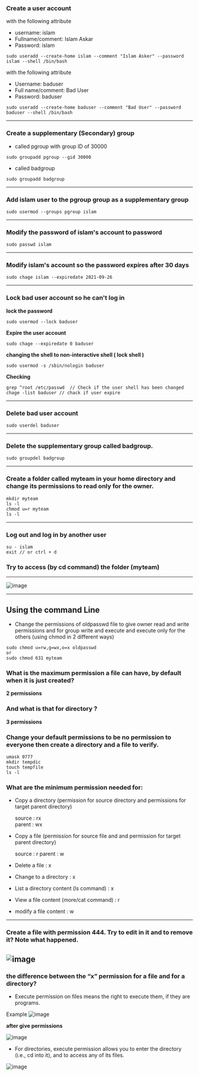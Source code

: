 

### Create a user account 
with the following attribute
  - username: islam
  - Fullname/comment: Islam Askar
  - Password: islam
  
  ```
  sudo useradd --create-home islam --comment "Islam Asker" --password islam --shell /bin/bash
  ```
  with the following attribute 
  
  - Username: baduser 
  - Full name/comment: Bad User 
  - Password: baduser 

  
  ```
  sudo useradd --create-home baduser --comment "Bad User" --password baduser --shell /bin/bash
  ```
  
-------------------  
### Create a supplementary (Secondary) group
* called pgroup with group ID of 30000

```
sudo groupadd pgroup --gid 30000
```

* called badgroup

```
sudo groupadd badgroup 
```

--------------------
### Add islam user to the pgroup group as a supplementary group

```
sudo usermod --groups pgroup islam  
```
--------------------
### Modify the password of islam's account to password

```
sudo passwd islam
```
--------------------
### Modify islam's account so the password expires after 30 days

```
sudo chage islam --expiredate 2021-09-26
```
--------------------
###  Lock bad user account so he can't log in

**lock the password** 
```
sudo usermod --lock baduser 
```
**Expire the user account**
```
sudo chage --expiredate 0 baduser 
```
**changing the shell to  non-interactive shell ( lock shell )**

```
sudo usermod -s /sbin/nologin baduser
```

**Checking**
```
grep ^root /etc/passwd  // Check if the user shell has been changed 
chage -list baduser // chack if user expire 
```

--------------------


### Delete bad user account

```
sudo userdel baduser 
```
--------------------

### Delete the supplementary group called badgroup.
```
sudo groupdel badgroup 
```
--------------------

### Create a folder called myteam in your home directory and change its permissions to read only for the owner.
```
mkdir myteam
ls -l 
chmod u=r myteam 
ls -l 
```

--------------------

### Log out and log in by another user

```
su - islam
exit // or ctrl + d 
```

### Try to access (by cd command) the folder (myteam)
--------------------
![image](https://user-images.githubusercontent.com/44178039/131020233-5525d0f0-52b3-4bfe-bbfa-f2af206ba40a.png)

--------------------
## Using the command Line

* Change the permissions of oldpasswd file to give owner read and write permissions
and for group write and execute  and execute only for the others (using chmod in 2 different ways)
```
sudo chmod u=rw,g=wx,o=x oldpasswd 
or 
sudo chmod 631 myteam
```
 
### What is the maximum permission a file can have, by default when it is just created? 
   
   **2 permissions** 
  
### And what is that for directory  ? 
   
   **3 permissions** 
  
### Change your default permissions to be no permission to everyone then create a directory and a file to verify.

```
umask 0777
mkdir tempdic
touch tempfile
ls -l 
```

  
### What are the minimum permission needed for:

* Copy a directory (permission for source directory and permissions for target parent directory)

  source : rx  
  parent : wx 

* Copy a file (permission for source file and and permission for target parent directory)

  source : r
  parent : w

* Delete a file : x 
* Change to a directory  : x
* List a directory content (ls command) : x
* View a file content (more/cat command) : r
* modify a file content : w


------------

### Create a file with permission 444. Try to edit in it and to remove it? Note what happened.

![image](https://user-images.githubusercontent.com/44178039/131027534-ec933538-4a82-431f-b6d7-d8d05eff947e.png)
----------------
### the difference between the “x” permission for a file and for a directory?

* Execute permission on files means the right to execute them, if they are programs. 

Example
![image](https://user-images.githubusercontent.com/44178039/131028789-6453afcc-49fa-4634-91eb-b48ce372357f.png)

**after give permissions** 

![image](https://user-images.githubusercontent.com/44178039/131028904-5efba9d3-e207-4c5c-acd1-ffbac9f1a080.png)


* For directories, execute permission allows you to enter the directory (i.e., cd into it), and to access any of its files.

![image](https://user-images.githubusercontent.com/44178039/131029294-ada09445-2f51-439d-a0d7-562b58303055.png)

